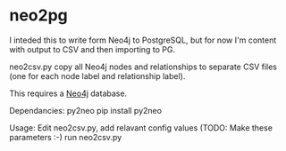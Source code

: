 # neo2pg
I inteded this to write form Neo4j to PostgreSQL, but for now I'm content with output to CSV and then importing to PG.

neo2csv.py copy all Neo4j nodes and relationships to separate CSV files (one for each node label and relationship label).

This requires a [Neo4j](http://neo4j.com/download/) database.

Dependancies:
py2neo
	pip install py2neo

Usage:
    Edit neo2csv.py, add relavant config values (TODO: Make these parameters :-)
    run neo2csv.py